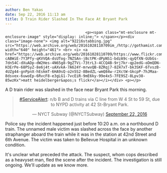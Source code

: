 ```yaml
---
author: Ben Yakas
date: Sep 22, 2016 11:13 am
title: D Train Rider Slashed In The Face At Bryant Park
---
```


	
										<p><span class="mt-enclosure mt-enclosure-image" style="display: inline;"> </span></p><div class="image-none"> <img alt="92216stabbing.jpg" src="https://web.archive.org/web/20161028110709im_/http://gothamist.com/attachments/byakas/92216stabbing.jpg" width="640" height="461"> <br> <i> <a href="https://web.archive.org/web/20161028110709/https://www.flickr.com/photos/mmheidelberger/7611696912/in/photolist-cABWiE-7Y3Pfy-qKVVQA-dsUTog-7NZSAn-jBctPK-dPpNS1-bdzA9c-qyQfXN-GUbGs-7dn54C-dXuADp-dW2Hes-4N65g8-9gZTVi-73trL3-4CCQ4B-9rj7kr-qp2edG-oDmQDN-H3ErPe-68PSyZ-8e6j4t-uAXvkA-7A624Y-mrwvQB-8ZRqj7-8Z47xT-bk3SKF-6TvszB-4UZg44-gnPpnX-hEskmT-6HA9sQ-o2n5S2-8BedZL-wmQ84w-r2XctW-GkcpP-7hJMaa-8dsvex-6uwoEp-6RvcF8-e3gLG1-7vcEiR-9mE6ky-99e4x5-7FE9SZ-8Lpv38-85wzKx">matt heidelberger&apos;s flickr</a></i></div> <p></p>

<p>A D train rider was slashed in the face near Bryant Park this morning. </p>

<center><blockquote class="twitter-tweet" data-lang="en"><p lang="en" dir="ltr"><a href="https://web.archive.org/web/20161028110709/https://twitter.com/hashtag/ServiceAlert?src=hash">#ServiceAlert</a>: n/b B and D trains via C line from W 4 St to 59 St, due to NYPD activity at 42 St-Bryant Park.</p>&#x2014; NYCT Subway (@NYCTSubway) <a href="https://web.archive.org/web/20161028110709/https://twitter.com/NYCTSubway/status/778963754570674176">September 22, 2016</a></blockquote>
<script async src="//web.archive.org/web/20161028110709js_/http://platform.twitter.com/widgets.js" charset="utf-8"></script></center>

<p>Police say the incident happened just before 10:20 a.m. on a northbound D train. The unnamed male victim was slashed across the face by another straphanger aboard the train while it was in the station at 42nd Street and 6th Avenue. The victim was taken to Bellevue Hospital in an unknown condition. </p>

<p>It&apos;s unclear what preceded the attack. The suspect, whom cops described as a heavyset man, fled the scene after the incident. The investigation is still ongoing. We&apos;ll update as we know more.<br>
</p>					
										
									
				